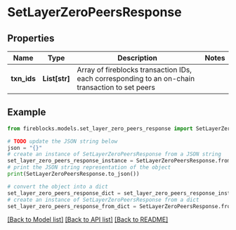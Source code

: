 # SetLayerZeroPeersResponse


## Properties

Name | Type | Description | Notes
------------ | ------------- | ------------- | -------------
**txn_ids** | **List[str]** | Array of fireblocks transaction IDs, each corresponding to an on-chain transaction to set peers | 

## Example

```python
from fireblocks.models.set_layer_zero_peers_response import SetLayerZeroPeersResponse

# TODO update the JSON string below
json = "{}"
# create an instance of SetLayerZeroPeersResponse from a JSON string
set_layer_zero_peers_response_instance = SetLayerZeroPeersResponse.from_json(json)
# print the JSON string representation of the object
print(SetLayerZeroPeersResponse.to_json())

# convert the object into a dict
set_layer_zero_peers_response_dict = set_layer_zero_peers_response_instance.to_dict()
# create an instance of SetLayerZeroPeersResponse from a dict
set_layer_zero_peers_response_from_dict = SetLayerZeroPeersResponse.from_dict(set_layer_zero_peers_response_dict)
```
[[Back to Model list]](../README.md#documentation-for-models) [[Back to API list]](../README.md#documentation-for-api-endpoints) [[Back to README]](../README.md)


